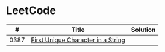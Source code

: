 # LeetCode

| # | Title | Solution |
|---| ----- | -------- |
|0387|[First Unique Character in a String](https://leetcode.com/problems/first-unique-character-in-a-string/)||

